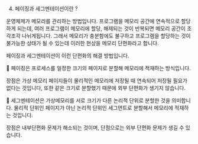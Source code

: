 4. 페이징과 세그멘테이션이란 ?

운영체제가 메모리를 관리하는 방법입니다.
프로그램을 메모리 공간에 연속적으로 할당하게 되는데, 여러 프로그램이 메모리에 할당, 해제되는 것이 반복되면 메모리 공간이 조각조각 나뉘게됩니다. 그래서 메모리가 충분함에도 불구하고 프로그램을 할당하는 것이 불가능한 상태가 될 수 있는데 이러한 현상을 메모리 단편화라고 합니다. 

페이징과 세그멘테이션이 이런 단편화의 해결 방법입니다.

🎈 페이징은 프로세스를 일정한 크기의 페이지로 분할해 메모리에 적재하는 방식입니다.

장점은 가상 메모리 페이지들이 물리적인 메모리에 저장될 때 연속되어 저장될 필요가 없다는 것입니다, 또한 같은 크기로 분할했기 때문에 외부 단편화가 생기지 않습니다.


🎈 세그멘테이션은 가상메모리를 서로 크기가 다른 논리적 단위로 분할한 것을 의미합니다. 물리적 단위인 페이지가 아닌 논리적 단위인 세그먼트로 분할해서 메모리에 적재하는 것입니다.

장점은 내부단편화 문제가 해소되는 것이며, 단점으로는 외부 단편화 문제가 생길 수 있습니다.